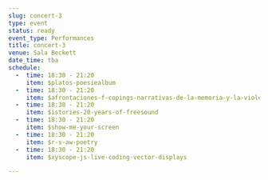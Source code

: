 ```yaml
---
slug: concert-3
type: event
status: ready
event_type: Performances
title: concert-3
venue: Sala Beckett
date_time: tba
schedule:
  -  time: 18:30 - 21:20
     item: $platos-poesiealbum
  -  time: 18:30 - 21:20
     item: $afrontaciones-f-copings-narrativas-de-la-memoria-y-la-violencia
  -  time: 18:30 - 21:20
     item: $istories-20-years-of-freesound
  -  time: 18:30 - 21:20
     item: $show-me-your-screen
  -  time: 18:30 - 21:20
     item: $r-s-aw-poetry
  -  time: 18:30 - 21:20
     item: $xyscope-js-live-coding-vector-displays

---
```

